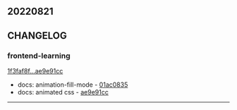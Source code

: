## 20220821

## CHANGELOG

### frontend-learning

[1f3faf8f...ae9e91cc](https://github.com/zhbhun/frontend-learning/compare/1f3faf8f...ae9e91cc)

* docs: animation-fill-mode - [01ac0835](https://github.com/zhbhun/frontend-learning/commit/01ac08353ef72914bd6878b1dd8db38ca776a29e)
* docs: animated css - [ae9e91cc](https://github.com/zhbhun/frontend-learning/commit/ae9e91ccbae41a05a69271ead39c7fa8884cd71a)

---

